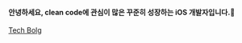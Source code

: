 #### 안녕하세요, clean code에 관심이 많은 꾸준히 성장하는 iOS 개발자입니다.👋


<a href="https://velog.io/@looloolalaa" target="_blank">Tech Bolg</a>


<!--
[![Velog Badge](http://img.shields.io/badge/-TechBolg-20c997?style=flat&link=본인주소)](본인주소)
**looloolalaa/looloolalaa** is a ✨ _special_ ✨ repository because its `README.md` (this file) appears on your GitHub profile.

Here are some ideas to get you started:

- 🔭 I’m currently working on ...
- 🌱 I’m currently learning ...
- 👯 I’m looking to collaborate on ...
- 🤔 I’m looking for help with ...
- 💬 Ask me about ...
- 📫 How to reach me: ...
- 😄 Pronouns: ...
- ⚡ Fun fact: ...
-->
